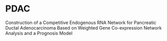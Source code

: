 # PDAC
Construction of a Competitive Endogenous RNA Network for Pancreatic Ductal Adenocarcinoma Based on Weighted Gene Co-expression Network Analysis and a Prognosis Model
